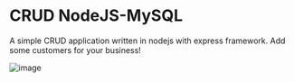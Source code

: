 # CRUD NodeJS-MySQL
A simple CRUD application written in nodejs with express framework. Add some customers for your business!

![image](https://i.imgur.com/sAkThx4.png)
